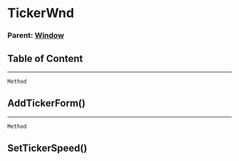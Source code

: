 TickerWnd
=========

### Parent: [Window](../WindowControls/Window.md)

Table of Content
---------------- 

<!-- toc -->

------------------------------------------------------------------------

`Method`

AddTickerForm()
---------------

------------------------------------------------------------------------

`Method`

SetTickerSpeed()
----------------
